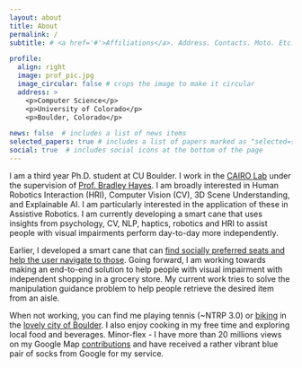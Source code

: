 ```yaml
---
layout: about
title: About
permalink: /
subtitle: # <a href='#'>Affiliations</a>. Address. Contacts. Moto. Etc.

profile:
  align: right
  image: prof_pic.jpg
  image_circular: false # crops the image to make it circular
  address: >
    <p>Computer Science</p>
    <p>University of Colorado</p>
    <p>Boulder, Colorado</p>

news: false  # includes a list of news items
selected_papers: true # includes a list of papers marked as "selected={true}"
social: true  # includes social icons at the bottom of the page
---
```


I am a third year Ph.D. student at CU Boulder. I work in the [CAIRO Lab](http://www.cairo-lab.com/) under the supervision of [Prof. Bradley Hayes](http://www.bradhayes.info/). I am broadly interested in Human Robotics Interaction (HRI), Computer Vision (CV), 3D Scene Understanding, and Explainable AI. I am particularly interested in the application of these in Assistive Robotics. I am currently developing a smart cane that uses insights from psychology, CV, NLP, haptics, robotics and HRI to assist people with visual impairments perform day-to-day more independently.

Earlier, I developed a smart cane that can [find socially preferred seats and help the user navigate to those](https://drive.google.com/file/d/1VP3k-SudX21NZ_HvtA49C2bNZuhjbgAo/view?usp=sharing). Going forward, I am working towards making an end-to-end solution to help people with visual impairment with independent shopping in a grocery store. My current work tries to solve the manipulation guidance problem to help people retrieve the desired item from an aisle. 

When not working, you can find me playing tennis (~NTRP 3.0) or [biking](https://www.strava.com/athletes/31779193) in the [lovely city of Boulder](https://youtube.com/playlist?list=PLEcdUQuIeys3P7XsRJMF3zriFkCa77X0j). I also enjoy cooking in my free time and exploring local food and beverages.
Minor-flex - I have more than 20 millions views on my Google Map [contributions](https://www.google.com/maps/contrib/118433183916755884441/photos/) and have received a rather vibrant blue pair of socks from Google for my service. 


<!-- Write your biography here. Tell the world about yourself. Link to your favorite [subreddit](http://reddit.com). You can put a picture in, too. The code is already in, just name your picture `prof_pic.jpg` and put it in the `img/` folder.

Put your address / P.O. box / other info right below your picture. You can also disable any these elements by editing `profile` property of the YAML header of your `_pages/about.md`. Edit `_bibliography/papers.bib` and Jekyll will render your [publications page](/al-folio/publications/) automatically.

Link to your social media connections, too. This theme is set up to use [Font Awesome icons](http://fortawesome.github.io/Font-Awesome/) and [Academicons](https://jpswalsh.github.io/academicons/), like the ones below. Add your Facebook, Twitter, LinkedIn, Google Scholar, or just disable all of them. -->
